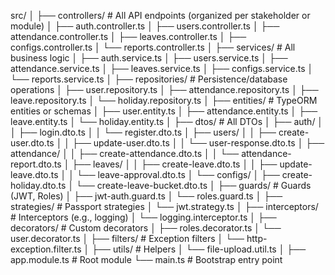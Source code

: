 src/
│
├── controllers/                    # All API endpoints (organized per stakeholder or module)
│   ├── auth.controller.ts
│   ├── users.controller.ts
│   ├── attendance.controller.ts
│   ├── leaves.controller.ts
│   ├── configs.controller.ts
│   └── reports.controller.ts
│
├── services/                       # All business logic
│   ├── auth.service.ts
│   ├── users.service.ts
│   ├── attendance.service.ts
│   ├── leaves.service.ts
│   ├── configs.service.ts
│   └── reports.service.ts
│
├── repositories/                   # Persistence/database operations
│   ├── user.repository.ts
│   ├── attendance.repository.ts
│   ├── leave.repository.ts
│   └── holiday.repository.ts
│
├── entities/                       # TypeORM entities or schemas
│   ├── user.entity.ts
│   ├── attendance.entity.ts
│   ├── leave.entity.ts
│   └── holiday.entity.ts
│
├── dtos/                           # All DTOs
│   ├── auth/
│   │   ├── login.dto.ts
│   │   └── register.dto.ts
│   ├── users/
│   │   ├── create-user.dto.ts
│   │   ├── update-user.dto.ts
│   │   └── user-response.dto.ts
│   ├── attendance/
│   │   ├── create-attendance.dto.ts
│   │   └── attendance-report.dto.ts
│   ├── leaves/
│   │   ├── create-leave.dto.ts
│   │   ├── update-leave.dto.ts
│   │   └── leave-approval.dto.ts
│   └── configs/
│       ├── create-holiday.dto.ts
│       └── create-leave-bucket.dto.ts
│
├── guards/                         # Guards (JWT, Roles)
│   ├── jwt-auth.guard.ts
│   └── roles.guard.ts
│
├── strategies/                     # Passport strategies
│   └── jwt.strategy.ts
│
├── interceptors/                   # Interceptors (e.g., logging)
│   └── logging.interceptor.ts
│
├── decorators/                     # Custom decorators
│   ├── roles.decorator.ts
│   └── user.decorator.ts
│
├── filters/                        # Exception filters
│   └── http-exception.filter.ts
│
├── utils/                          # Helpers
│   └── file-upload.util.ts
│
├── app.module.ts                   # Root module
└── main.ts                         # Bootstrap entry point
